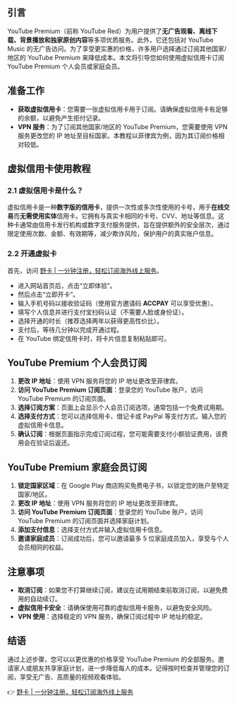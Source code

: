 ## 引言
YouTube Premium（前称 YouTube Red）为用户提供了**无广告观看、离线下载、背景播放和独家原创内容**等多项优质服务。此外，它还包括对 YouTube Music 的无广告访问。为了享受更实惠的价格，许多用户选择通过订阅其他国家/地区的 YouTube Premium 来降低成本。本文将引导您如何使用虚拟信用卡订阅 YouTube Premium 个人会员或家庭会员。

## 准备工作
- **获取虚拟信用卡**：您需要一张虚拟信用卡用于订阅。请确保虚拟信用卡有足够的余额，以避免产生拒付记录。
- **VPN 服务**：为了订阅其他国家/地区的 YouTube Premium，您需要使用 VPN 服务更改您的 IP 地址至目标国家。本教程以菲律宾为例，因为其订阅价格相对较低。

## 虚拟信用卡使用教程

### 2.1 虚拟信用卡是什么？
虚拟信用卡是一种**数字版的信用卡**，提供一次性或多次性使用的卡号，用于**在线交易**而**无需使用实体**信用卡。它拥有与真实卡相同的卡号、CVV、地址等信息。这种卡通常由信用卡发行机构或数字支付服务提供，旨在提供额外的安全层次，通过限定使用次数、金额、有效期等，减少欺诈风险，保护用户的真实账户信息。

### 2.2 开通虚拟卡
首先，访问 [野卡 | 一分钟注册，轻松订阅海外线上服务](https://bit.ly/bewildcard)。

- 进入网站首页后，点击“立即体验”。
- 然后点击“立即开卡”。
- 输入手机号码以接收验证码（使用官方邀请码 **ACCPAY** 可以享受优惠）。
- 填写个人信息并进行支付宝扫码认证（不需要人脸或身份证）。
- 选择开通的时长（推荐选择两年以获得更高性价比）。
- 支付后，等待几分钟以完成开通过程。
- 在 YouTube 绑定信用卡时，将卡片信息复制粘贴即可。

## YouTube Premium 个人会员订阅
1. **更改 IP 地址**：使用 VPN 服务将您的 IP 地址更改至菲律宾。
2. **访问 YouTube Premium 订阅页面**：登录您的 YouTube 账户，访问 YouTube Premium 的订阅页面。
3. **选择订阅方案**：页面上会显示个人会员订阅选项，通常包括一个免费试用期。
4. **选择支付方式**：您可以选择信用卡、借记卡或 PayPal 等支付方式，输入您的虚拟信用卡信息。
5. **确认订阅**：根据页面指示完成订阅过程，您可能需要支付小额验证费用，该费用会在验证后返还。

## YouTube Premium 家庭会员订阅
1. **锁定国家区域**：在 Google Play 商店购买免费电子书，以锁定您的账户至特定国家/地区。
2. **更改 IP 地址**：使用 VPN 服务将您的 IP 地址更改至菲律宾。
3. **访问 YouTube Premium 订阅页面**：登录您的 YouTube 账户，访问 YouTube Premium 的订阅页面并选择家庭计划。
4. **添加支付信息**：选择支付方式并输入虚拟信用卡信息。
5. **邀请家庭成员**：订阅成功后，您可以邀请最多 5 位家庭成员加入，享受与个人会员相同的权益。

## 注意事项
- **取消订阅**：如果您不打算继续订阅，建议在试用期结束前取消订阅，以避免费用的自动续订。
- **虚拟信用卡安全**：请确保使用可靠的虚拟信用卡服务，以避免安全风险。
- **VPN 使用**：选择稳定的 VPN 服务，确保订阅过程中 IP 地址的稳定。

## 结语
通过上述步骤，您可以以更优惠的价格享受 YouTube Premium 的全部服务。邀请家人或朋友共享家庭计划，进一步降低每人的成本。记得按时检查并管理您的订阅，享受无广告、高质量的视频观看体验。

👉 [野卡 | 一分钟注册，轻松订阅海外线上服务](https://bit.ly/bewildcard)